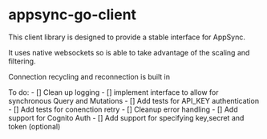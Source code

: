 # appsync-go-client

This client library is designed to provide a stable interface for AppSync.


It uses native websockets so is able to take advantage of the scaling and filtering.


Connection recycling and reconnection is built in


To do:
    - [] Clean up logging
    - [] implement interface to allow for synchronous Query and Mutations
    - [] Add tests for API_KEY authentication
    - [] Add tests for conenction retry
    - [] Cleanup error handling
    - [] Add support for Cognito Auth
    - [] Add support for specifying key,secret and token (optional)
    
    
    
